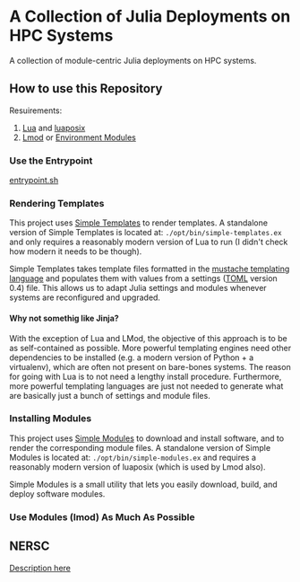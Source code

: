 # A Collection of Julia Deployments on HPC Systems

A collection of module-centric Julia deployments on HPC systems.

## How to use this Repository

Resuirements:
1. [Lua](https://www.lua.org/download.html) and
   [luaposix](https://github.com/luaposix/luaposix)
2. [Lmod](https://lmod.readthedocs.io/en/latest/030_installing.html) or
   [Environment Modules](https://modules.readthedocs.io/en/latest/INSTALL.html)

### Use the Entrypoint

[entrypoint.sh](./entrypoint.sh)

### Rendering Templates

This project uses [Simple
Templates](https://gitlab.blaschke.science/nersc/simple-templates) to render
templates. A standalone version of Simple Templates is located at:
`./opt/bin/simple-templates.ex` and only requires a reasonably modern version
of Lua to run (I didn't check how modern it needs to be though).

Simple Templates takes template files formatted in the [mustache templating
language](https://mustache.github.io/) and populates them with values from a
settings ([TOML](https://toml.io/en/) version 0.4) file. This allows us to
adapt Julia settings and modules whenever systems are reconfigured and
upgraded.

#### Why not somethig like Jinja?

With the exception of Lua and LMod, the objective of this approach is to be as
self-contained as possible. More powerful templating engines need other
dependencies to be installed (e.g. a modern version of Python + a virtualenv),
which are often not present on bare-bones systems. The reason for going with
Lua is to not need a lengthy install procedure. Furthermore, more powerful
templating languages are just not needed to generate what are basically just a
bunch of settings and module files.

### Installing Modules

This project uses [Simple
Modules](https://gitlab.blaschke.science/nersc/simple-modules) to download and
install software, and to render the corresponding module files. A standalone
version of Simple Modules is located at: `./opt/bin/simple-modules.ex` and
requires a reasonably modern version of luaposix (which is used by Lmod also).

Simple Modules is a small utility that lets you easily download, build, and
deploy software modules.

### Use Modules (lmod) As Much As Possible

## NERSC

[Description here](./nersc/README.md)
